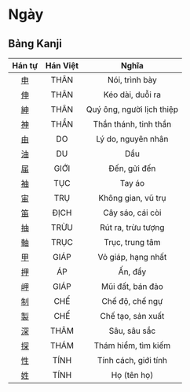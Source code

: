 <link href="styles.css" rel="stylesheet">

# Ngày

## Bảng Kanji

| Hán tự | Hán Việt | Nghĩa |
| :---: | :---: | :---: |
| [<span class="stroke-order">申</span>](https://www.tiengnhatdongian.com/kanji/giai-nghia-kanji-%E7%94%B3) | THÂN | Nói, trình bày |
| [<span class="stroke-order">伸</span>](https://www.tiengnhatdongian.com/kanji/giai-nghia-kanji-%E4%BC%B8) | THÂN | Kéo dài, duỗi ra |
| [<span class="stroke-order">紳</span>](https://www.tiengnhatdongian.com/kanji/giai-nghia-kanji-%E7%B4%B3) | THÂN | Quý ông, người lịch thiệp |
| [<span class="stroke-order">神</span>](https://www.tiengnhatdongian.com/kanji/giai-nghia-kanji-%E7%A5%9E) | THẦN | Thần thánh, tinh thần |
| [<span class="stroke-order">由</span>](https://www.tiengnhatdongian.com/kanji/giai-nghia-kanji-%E7%94%B1) | DO | Lý do, nguyên nhân |
| [<span class="stroke-order">油</span>](https://www.tiengnhatdongian.com/kanji/giai-nghia-kanji-%E6%B2%B9) | DU | Dầu |
| [<span class="stroke-order">届</span>](https://www.tiengnhatdongian.com/kanji/giai-nghia-kanji-%E5%B1%8A) | GIỚI | Đến, gửi đến |
| [<span class="stroke-order">袖</span>](https://www.tiengnhatdongian.com/kanji/giai-nghia-kanji-%E8%A2%96) | TỤC | Tay áo |
| [<span class="stroke-order">宙</span>](https://www.tiengnhatdongian.com/kanji/giai-nghia-kanji-%E5%AE%99) | TRỤ | Không gian, vũ trụ |
| [<span class="stroke-order">笛</span>](https://www.tiengnhatdongian.com/kanji/giai-nghia-kanji-%E7%AC%9B) | ĐỊCH | Cây sáo, cái còi |
| [<span class="stroke-order">抽</span>](https://www.tiengnhatdongian.com/kanji/giai-nghia-kanji-%E6%8A%BD) | TRỪU | Rút ra, trừu tượng |
| [<span class="stroke-order">軸</span>](https://www.tiengnhatdongian.com/kanji/giai-nghia-kanji-%E8%BB%B8) | TRỤC | Trục, trung tâm |
| [<span class="stroke-order">甲</span>](https://www.tiengnhatdongian.com/kanji/giai-nghia-kanji-%E7%94%B2) | GIÁP | Vỏ giáp, hạng nhất |
| [<span class="stroke-order">押</span>](https://www.tiengnhatdongian.com/kanji/giai-nghia-kanji-%E6%8A%BC) | ÁP | Ấn, đẩy |
| [<span class="stroke-order">岬</span>](https://www.tiengnhatdongian.com/kanji/giai-nghia-kanji-%E5%B2%AC) | GIÁP | Mũi đất, bán đảo |
| [<span class="stroke-order">制</span>](https://www.tiengnhatdongian.com/kanji/giai-nghia-kanji-%E5%88%B6) | CHẾ | Chế độ, chế ngự |
| [<span class="stroke-order">製</span>](https://www.tiengnhatdongian.com/kanji/giai-nghia-kanji-%E8%A3%BD) | CHẾ | Chế tạo, sản xuất |
| [<span class="stroke-order">深</span>](https://www.tiengnhatdongian.com/kanji/giai-nghia-kanji-%E6%B7%B1) | THÂM | Sâu, sâu sắc |
| [<span class="stroke-order">探</span>](https://www.tiengnhatdongian.com/kanji/giai-nghia-kanji-%E6%8E%A2) | THÁM | Thám hiểm, tìm kiếm |
| [<span class="stroke-order">性</span>](https://www.tiengnhatdongian.com/kanji/giai-nghia-kanji-%E6%80%A7) | TÍNH | Tính cách, giới tính |
| [<span class="stroke-order">姓</span>](https://www.tiengnhatdongian.com/kanji/giai-nghia-kanji-%E5%A7%93) | TÍNH | Họ (tên họ) |

